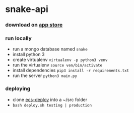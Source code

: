 # snake-api

### download on [app store](https://itunes.apple.com/us/app/snake-professional/id1040358770?mt=8)

### run locally
* run a mongo database named `snake`
* install python 3
* create virtualenv `virtualenv -p python3 venv`
* run the virtualenv `source ven/bin/activate`
* install dependencies `pip3 install -r requirements.txt`
* run the server `python3 main.py`

### deploying
* clone [ecs-deploy](https://github.com/silinternational/ecs-deploy) into a ~/src folder
* `bash deploy.sh testing | production`
